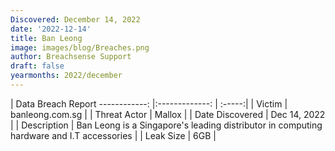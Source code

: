 ```yaml
---
Discovered: December 14, 2022
date: '2022-12-14'
title: Ban Leong
image: images/blog/Breaches.png
author: Breachsense Support
draft: false
yearmonths: 2022/december
---
```



| Data Breach Report
------------:     |:-------------:    | :-----:|
| Victim      | banleong.com.sg      | 
| Threat Actor      | Mallox      | 
| Date Discovered      | Dec 14, 2022      | 
| Description      | Ban Leong is a Singapore's leading distributor in computing hardware and I.T accessories      | 
| Leak Size      | 6GB      | 

